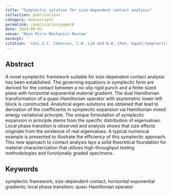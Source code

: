 ```yaml
---
title: "Symplectic solution for size-dependent contact analysis"
collection: publications
category: manuscripts
permalink: /publication/paper6
date: 2024-09-01
venue: 'Nano Micro Mechanics Review'
excerpt: ''
citation: '<u>L.Z.C. Chen</u>, C.W. Lim and W.Q. Chen. &quot;Symplectic solution for size-dependent contact analysis. &quot; <i>Nano Micro Mechanics Review</i>, vol. 1, no. 1, pp. 53-62, 2025. https://doi.org/10.1142/S3082805825500074'
---
```


<!---
paperurl: 'http://chainjackson.github.io/Chain.github.io/files/paper6.pdf'
--->

## Abstract
A novel symplectic framework suitable for size-dependent contact analysis has been established. The governing equations in symplectic form are derived for the contact between a no-slip rigid punch and a finite-sized plane with horizontal exponential material gradient. The dual Hamiltonian transformation of a quasi-Hamiltonian operator with asymmetric lower-left block is constructed. Analytical eigen-solutions are obtained that lead to derivation of the coefficients in symplectic expansion via Hamiltonian mixed energy variational principle. The unique formulation of symplectic expansion in principle stems from the specific distribution of eigenvalues. Local phase transition is observed and analysis shows that size effects originate from the existence of real eigenvalues. A typical numerical example is presented to illustrate the efficiency of this symplectic approach. This new approach to contact analysis lays a solid theoretical foundation for material characterization that utilizes high-throughput testing methodologies and functionally graded specimens.

## Keywords
symplectic framework; size-dependent contact; horizontal exponential gradients; local phase transition; quasi-Hamiltonian operator
